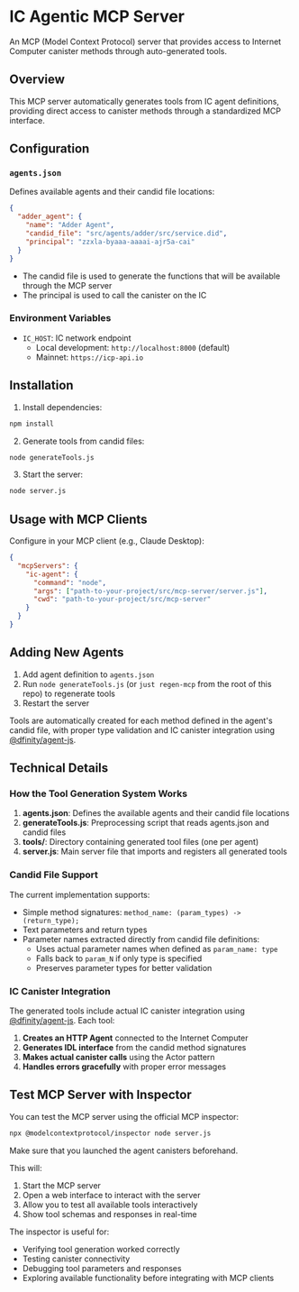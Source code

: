# IC Agentic MCP Server

An MCP (Model Context Protocol) server that provides access to Internet Computer canister methods through auto-generated tools.

## Overview

This MCP server automatically generates tools from IC agent definitions, providing direct access to canister methods through a standardized MCP interface.

## Configuration

### `agents.json`
Defines available agents and their candid file locations:
```json
{
  "adder_agent": {
    "name": "Adder Agent",
    "candid_file": "src/agents/adder/src/service.did",
    "principal": "zzxla-byaaa-aaaai-ajr5a-cai"
  }
}
```

- The candid file is used to generate the functions that will be available through the MCP server
- The principal is used to call the canister on the IC

### Environment Variables
- `IC_HOST`: IC network endpoint 
  - Local development: `http://localhost:8000` (default)
  - Mainnet: `https://icp-api.io`

## Installation

1. Install dependencies:
```bash
npm install
```

2. Generate tools from candid files:
```bash
node generateTools.js
```

3. Start the server:
```bash
node server.js
```

## Usage with MCP Clients

Configure in your MCP client (e.g., Claude Desktop):
```json
{
  "mcpServers": {
    "ic-agent": {
      "command": "node",
      "args": ["path-to-your-project/src/mcp-server/server.js"],
      "cwd": "path-to-your-project/src/mcp-server"
    }
  }
}
```

## Adding New Agents

1. Add agent definition to `agents.json`
2. Run `node generateTools.js` (or `just regen-mcp` from the root of this repo) to regenerate tools
3. Restart the server

Tools are automatically created for each method defined in the agent's candid file, with proper type validation and IC canister integration using [@dfinity/agent-js](https://github.com/dfinity/agent-js).

## Technical Details

### How the Tool Generation System Works

1. **agents.json**: Defines the available agents and their candid file locations
2. **generateTools.js**: Preprocessing script that reads agents.json and candid files
3. **tools/**: Directory containing generated tool files (one per agent)
4. **server.js**: Main server file that imports and registers all generated tools

### Candid File Support

The current implementation supports:
- Simple method signatures: `method_name: (param_types) -> (return_type);`
- Text parameters and return types
- Parameter names extracted directly from candid file definitions:
  - Uses actual parameter names when defined as `param_name: type`
  - Falls back to `param_N` if only type is specified
  - Preserves parameter types for better validation

### IC Canister Integration

The generated tools include actual IC canister integration using [@dfinity/agent-js](https://github.com/dfinity/agent-js). Each tool:

1. **Creates an HTTP Agent** connected to the Internet Computer
2. **Generates IDL interface** from the candid method signatures  
3. **Makes actual canister calls** using the Actor pattern
4. **Handles errors gracefully** with proper error messages

## Test MCP Server with Inspector

You can test the MCP server using the official MCP inspector:

```bash
npx @modelcontextprotocol/inspector node server.js
```

Make sure that you launched the agent canisters beforehand.

This will:
1. Start the MCP server
2. Open a web interface to interact with the server
3. Allow you to test all available tools interactively
4. Show tool schemas and responses in real-time

The inspector is useful for:
- Verifying tool generation worked correctly
- Testing canister connectivity
- Debugging tool parameters and responses
- Exploring available functionality before integrating with MCP clients
